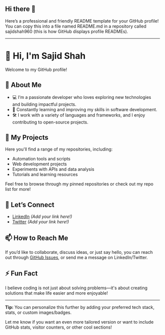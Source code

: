 ## Hi there 👋

Here’s a professional and friendly README template for your GitHub profile! You can copy this into a file named README.md in a repository called sajidshah960 (this is how GitHub displays profile READMEs).

---

# 👋 Hi, I'm Sajid Shah

Welcome to my GitHub profile!

## 🚀 About Me

- 💻 I’m a passionate developer who loves exploring new technologies and building impactful projects.
- 🌱 Constantly learning and improving my skills in software development.
- 🛠️ I work with a variety of languages and frameworks, and I enjoy contributing to open-source projects.

## 📂 My Projects

Here you'll find a range of my repositories, including:

- Automation tools and scripts
- Web development projects
- Experiments with APIs and data analysis
- Tutorials and learning resources

Feel free to browse through my pinned repositories or check out my repo list for more!

## 🤝 Let’s Connect

- [LinkedIn](https://www.linkedin.com/in/sajidshah960) *(Add your link here!)*
- [Twitter](https://twitter.com/sajidshah960) *(Add your link here!)*

## 📫 How to Reach Me

If you’d like to collaborate, discuss ideas, or just say hello, you can reach out through [GitHub Issues](https://github.com/sajidshah960/sajidshah960/issues), or send me a message on LinkedIn/Twitter.

## ⚡ Fun Fact

I believe coding is not just about solving problems—it's about creating solutions that make life easier and more enjoyable!

---

**Tip:** You can personalize this further by adding your preferred tech stack, stats, or custom images/badges.

Let me know if you want an even more tailored version or want to include GitHub stats, visitor counters, or other cool sections!

<!--
**sajidshah960/sajidshah960** is a ✨ _special_ ✨ repository because its `README.md` (this file) appears on your GitHub profile.

Here are some ideas to get you started:

- 🔭 I’m currently working on ...
- 🌱 I’m currently learning ...
- 👯 I’m looking to collaborate on ...
- 🤔 I’m looking for help with ...
- 💬 Ask me about ...
- 📫 How to reach me: ...
- 😄 Pronouns: ...
- ⚡ Fun fact: ...
-->

